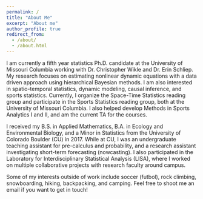 ```yaml
---
permalink: /
title: "About Me"
excerpt: "About me"
author_profile: true
redirect_from:
  - /about/
  - /about.html
---
```


I am currently a fifth year statistics Ph.D. candidate at the University of
Missouri Columbia working with Dr. Christopher Wikle and Dr. Erin Schliep.
My research focuses on estimating nonlinear dynamic equations with a data driven
approach using hierarchical Bayesian methods.
I am also interested in spatio-temporal statistics, dynamic modeling, causal inference, and sports statistics.
Currently, I organize the Space-Time Statistics reading group and
participate in the Sports Statistics reading group, both at the University of
Missouri Columbia.
I also helped develop Methods in Sports Analytics I and II, and am the current TA for the courses.

I received my B.S. in Applied Mathematics, B.A. in Ecology and Environmental Biology,
and a Minor in Statistics from the University of Colorado Boulder (CU) in 2017.
While at CU, I was an undergraduate teaching assistant for pre-calculus and
probability, and a research assistant investigating short-term forecasting (nowcasting).
I also participated in the Laboratory for Interdisciplinary Statistical Analysis
(LISA), where I worked on multiple collaborative projects with research faculty
around campus.

Some of my interests outside of work include soccer (futbol), rock climbing,
snowboarding, hiking, backpacking, and camping.
Feel free to shoot me an email if you want to get in touch!
